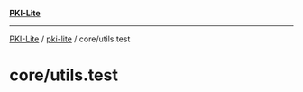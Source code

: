 [**PKI-Lite**](../../../README.md)

---

[PKI-Lite](../../../README.md) / [pki-lite](../../README.md) / core/utils.test

# core/utils.test
